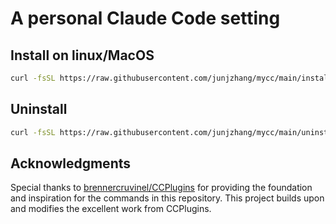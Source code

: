 # A personal Claude Code setting

## Install on linux/MacOS

```bash
curl -fsSL https://raw.githubusercontent.com/junjzhang/mycc/main/install.sh | bash
```

## Uninstall

```bash
curl -fsSL https://raw.githubusercontent.com/junjzhang/mycc/main/uninstall.sh | bash
```

## Acknowledgments

Special thanks to [brennercruvinel/CCPlugins](https://github.com/brennercruvinel/CCPlugins/tree/main/commands) for providing the foundation and inspiration for the commands in this repository. This project builds upon and modifies the excellent work from CCPlugins.